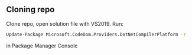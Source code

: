 ## Cloning repo

Clone repo, open solution file with VS2019. Run:

```sh
Update-Package Microsoft.CodeDom.Providers.DotNetCompilerPlatform -r
```

in Package Manager Console
